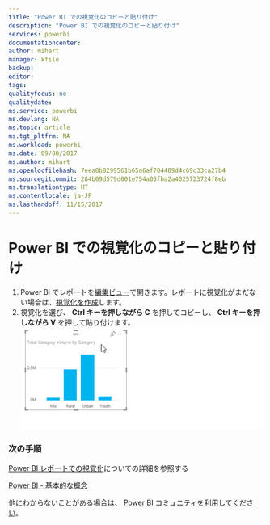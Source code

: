 ```yaml
---
title: "Power BI での視覚化のコピーと貼り付け"
description: "Power BI での視覚化のコピーと貼り付け"
services: powerbi
documentationcenter: 
author: mihart
manager: kfile
backup: 
editor: 
tags: 
qualityfocus: no
qualitydate: 
ms.service: powerbi
ms.devlang: NA
ms.topic: article
ms.tgt_pltfrm: NA
ms.workload: powerbi
ms.date: 09/08/2017
ms.author: mihart
ms.openlocfilehash: 7eea8b8299561b65a6af704489d4c69c33ca27b4
ms.sourcegitcommit: 284b09d579d601e754a05fba2a4025723724f8eb
ms.translationtype: HT
ms.contentlocale: ja-JP
ms.lasthandoff: 11/15/2017
---
```

# <a name="copy-and-paste-a-visualization-in-power-bi"></a>Power BI での視覚化のコピーと貼り付け
1. Power BI でレポートを[編集ビュー](service-reading-view-and-editing-view.md)で開きます。レポートに視覚化がまだない場合は、[視覚化を作成](power-bi-report-add-visualizations-i.md)します。 
2. 視覚化を選び、 **Ctrl キーを押しながら C** を押してコピーし、 **Ctrl キーを押しながら V** を押して貼り付けます。  
   ![](media/power-bi-visualization-copy-paste/copypasteviznew.gif)

### <a name="next-steps"></a>次の手順
[Power BI レポートでの視覚化](power-bi-report-visualizations.md)についての詳細を参照する

[Power BI - 基本的な概念](service-basic-concepts.md)  

他にわからないことがある場合は、 [Power BI コミュニティを利用してください](http://community.powerbi.com/)。

